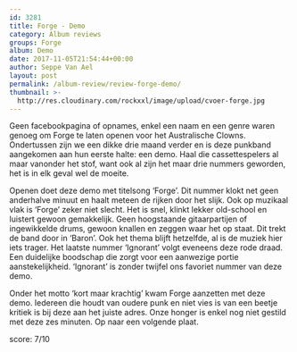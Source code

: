 ```yaml
---
id: 3281
title: Forge - Demo
category: Album reviews
groups: Forge
album: Demo
date: 2017-11-05T21:54:44+00:00
author: Seppe Van Ael
layout: post
permalink: /album-review/review-forge-demo/
thumbnail: >-
  http://res.cloudinary.com/rockxxl/image/upload/cvoer-forge.jpg
---
```

Geen facebookpagina of opnames, enkel een naam en een genre waren genoeg om Forge te laten openen voor het Australische Clowns. Ondertussen zijn we een dikke drie maand verder en is deze punkband aangekomen aan hun eerste halte: een demo. Haal die cassettespelers al maar vanonder het stof, want ook al zijn het maar drie nummers geworden, het is in elk geval wel de moeite.

Openen doet deze demo met titelsong ‘Forge’. Dit nummer klokt net geen anderhalve minuut en haalt meteen de rijken door het slijk. Ook op muzikaal vlak is ‘Forge’ zeker niet slecht. Het is snel, klinkt lekker old-school en luistert gewoon gemakkelijk. Geen hoogstaande gitaarpartijen of ingewikkelde drums, gewoon knallen en zeggen waar het op staat. Dit trekt de band door in ‘Baron’. Ook het thema blijft hetzelfde, al is de muziek hier iets trager. Het laatste nummer ‘Ignorant’ volgt eveneens deze rode draad. Een duidelijke boodschap die zorgt voor een aanwezige portie aanstekelijkheid. ‘Ignorant’ is zonder twijfel ons favoriet nummer van deze demo.

Onder het motto ‘kort maar krachtig’ kwam Forge aanzetten met deze demo. Iedereen die houdt van oudere punk en niet vies is van een beetje kritiek is bij deze aan het juiste adres. Onze honger is enkel nog niet gestild met deze zes minuten. Op naar een volgende plaat.

score: 7/10
